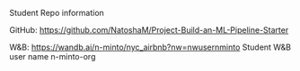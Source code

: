Student Repo information 

GitHub: https://github.com/NatoshaM/Project-Build-an-ML-Pipeline-Starter

W&B: https://wandb.ai/n-minto/nyc_airbnb?nw=nwusernminto
  Student W&B user name n-minto-org